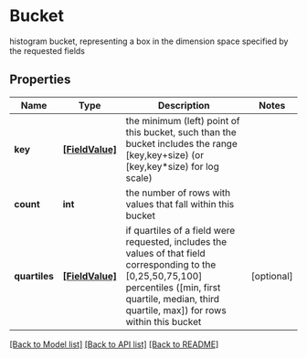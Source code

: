 # Bucket

histogram bucket, representing a box in the dimension space specified by the requested fields

## Properties
Name | Type | Description | Notes
------------ | ------------- | ------------- | -------------
**key** | [**[FieldValue]**](FieldValue.md) | the minimum (left) point of this bucket, such than the bucket includes the range [key,key+size) (or [key,key*size) for log scale) | 
**count** | **int** | the number of rows with values that fall within this bucket | 
**quartiles** | [**[FieldValue]**](FieldValue.md) | if quartiles of a field were requested, includes the values of that field corresponding to the [0,25,50,75,100] percentiles ([min, first quartile, median, third quartile, max]) for rows within this bucket | [optional] 

[[Back to Model list]](../README.md#documentation-for-models) [[Back to API list]](../README.md#documentation-for-api-endpoints) [[Back to README]](../README.md)


